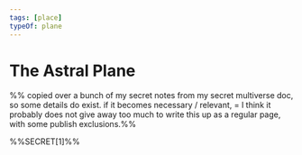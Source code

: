 ```yaml
---
tags: [place]
typeOf: plane
---
```

# The Astral Plane

%% copied over a bunch of my secret notes from my secret multiverse doc, so some details do exist. if it becomes necessary / relevant, = I think it probably does not give away too much to write this up as a regular page, with some publish exclusions.%%

%%SECRET[1]%%